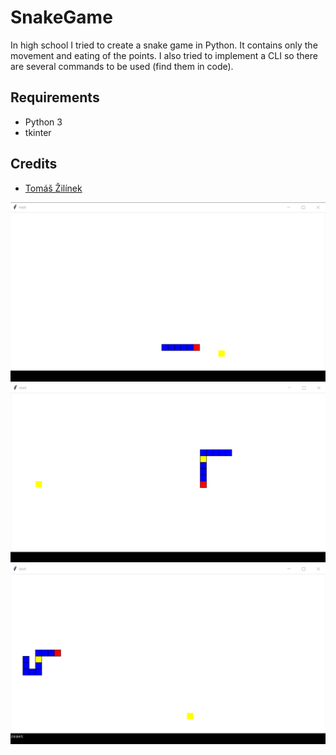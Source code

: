 # SnakeGame
In high school I tried to create a snake game in Python. It contains only the movement and eating of the points. I also tried to implement a CLI so there are several commands to be used (find them in code).

## Requirements
 - Python 3
 - tkinter

## Credits
- [Tomáš Žilínek](https://www.linkedin.com/in/tomaszilinek)

![screenshot1](Screenshots/snake_game1.png)
![screenshot2](Screenshots/snake_game2.png)
![screenshot3](Screenshots/snake_game3.png)
